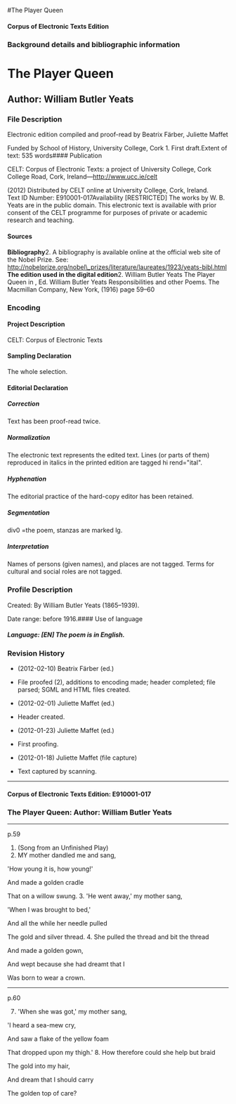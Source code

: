 

#The Player Queen


<!-- // 
 function footNote(link) {
 openpopup = window.open(link,"openpopup","width=512,height=128,left=256,top=256,resizable=no,scrollbars=1,menubar=1,statusbar=0,toolbar=0");
}
// -->



#### Corpus of Electronic Texts Edition


### Background details and bibliographic information


The Player Queen
================


Author: William Butler Yeats
----------------------------


### File Description

Electronic edition compiled and proof-read by Beatrix Färber, Juliette Maffet

Funded by School of History, University College, Cork 1. First draft.Extent of text: 535 words#### Publication


CELT: Corpus of Electronic Texts: a project of University College, Cork  
College Road, Cork, Ireland—http://www.ucc.ie/celt

 (2012) Distributed by CELT online at University College, Cork, Ireland.  
Text ID Number: E910001-017Availability [RESTRICTED] 
The works by W. B. Yeats are in the public domain. This electronic text is available with prior consent of the CELT programme for purposes of private or academic research and teaching.


#### Sources


**Bibliography**2. A bibliography is available online at the official web site of the Nobel Prize. See: http://nobelprize.org/nobel\_prizes/literature/laureates/1923/yeats-bibl.html
**The edition used in the digital edition**2. William Butler Yeats The Player Queen in , Ed. William Butler Yeats Responsibilities and other Poems. The Macmillan Company, New York, (1916) page 59–60

### Encoding


#### Project Description


CELT: Corpus of Electronic Texts


#### Sampling Declaration


The whole selection.


#### Editorial Declaration


##### Correction


Text has been proof-read twice.


##### Normalization


The electronic text represents the edited text. Lines (or parts of them) reproduced in italics in the printed edition are tagged hi rend="ital".


##### Hyphenation


The editorial practice of the hard-copy editor has been retained.


##### Segmentation


div0 =the poem, stanzas are marked lg.


##### Interpretation


Names of persons (given names), and places are not tagged. Terms for cultural and social roles are not tagged.


### Profile Description


Created: By William Butler Yeats (1865–1939).

 Date range: before 1916.#### Use of language


##### Language: [EN] The poem is in English.


### Revision History


* (2012-02-10) Beatrix Färber (ed.)

* File proofed (2), additions to encoding made; header completed; file parsed; SGML and HTML files created.
* (2012-02-01) Juliette Maffet (ed.)

* Header created.
* (2012-01-23) Juliette Maffet (ed.)

* First proofing.
* (2012-01-18) Juliette Maffet (file capture)

* Text captured by scanning.




---


#### Corpus of Electronic Texts Edition: E910001-017


### The Player Queen: Author: William Butler Yeats




---

p.59


1. (Song from an Unfinished Play)
2. MY mother dandled me and sang,
  
'How young it is, how young!'
  
And made a golden cradle
  
That on a willow swung.
3. 'He went away,' my mother sang,
  
'When I was brought to bed,'
  
And all the while her needle pulled
  
The gold and silver thread.
4. She pulled the thread and bit the thread
  
And made a golden gown,
  
And wept because she had dreamt that I
  
Was born to wear a crown.


---

p.60

7. 'When she was got,' my mother sang,
  
'I heard a sea-mew cry,
  
And saw a flake of the yellow foam
  
That dropped upon my thigh.'
8. How therefore could she help but braid
  
The gold into my hair,
  
And dream that I should carry
  
The golden top of care?










